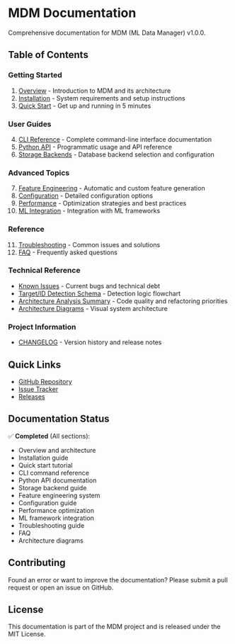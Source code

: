# MDM Documentation

Comprehensive documentation for MDM (ML Data Manager) v1.0.0.

## Table of Contents

### Getting Started
1. [Overview](01_Overview.md) - Introduction to MDM and its architecture
2. [Installation](02_Installation.md) - System requirements and setup instructions
3. [Quick Start](03_Quick_Start.md) - Get up and running in 5 minutes

### User Guides
4. [CLI Reference](04_CLI_Reference.md) - Complete command-line interface documentation
5. [Python API](05_Python_API.md) - Programmatic usage and API reference
6. [Storage Backends](06_Storage_Backends.md) - Database backend selection and configuration

### Advanced Topics
7. [Feature Engineering](07_Feature_Engineering.md) - Automatic and custom feature generation
8. [Configuration](08_Configuration.md) - Detailed configuration options
9. [Performance](09_Performance.md) - Optimization strategies and best practices
10. [ML Integration](10_ML_Integration.md) - Integration with ML frameworks

### Reference
11. [Troubleshooting](11_Troubleshooting.md) - Common issues and solutions
12. [FAQ](12_FAQ.md) - Frequently asked questions


### Technical Reference
- [Known Issues](reference/Known_Issues.md) - Current bugs and technical debt
- [Target/ID Detection Schema](reference/14_Target_ID_Detection_Schema.md) - Detection logic flowchart
- [Architecture Analysis Summary](reference/Architecture_Analysis_Summary.md) - Code quality and refactoring priorities
- [Architecture Diagrams](diagrams.md) - Visual system architecture

### Project Information
- [CHANGELOG](CHANGELOG.md) - Version history and release notes

## Quick Links

- [GitHub Repository](https://github.com/hipotures/mdm)
- [Issue Tracker](https://github.com/hipotures/mdm/issues)
- [Releases](https://github.com/hipotures/mdm/releases)

## Documentation Status

✅ **Completed** (All sections):
- Overview and architecture
- Installation guide
- Quick start tutorial
- CLI command reference
- Python API documentation
- Storage backend guide
- Feature engineering system
- Configuration guide
- Performance optimization
- ML framework integration
- Troubleshooting guide
- FAQ
- Architecture diagrams

## Contributing

Found an error or want to improve the documentation? Please submit a pull request or open an issue on GitHub.

## License

This documentation is part of the MDM project and is released under the MIT License.